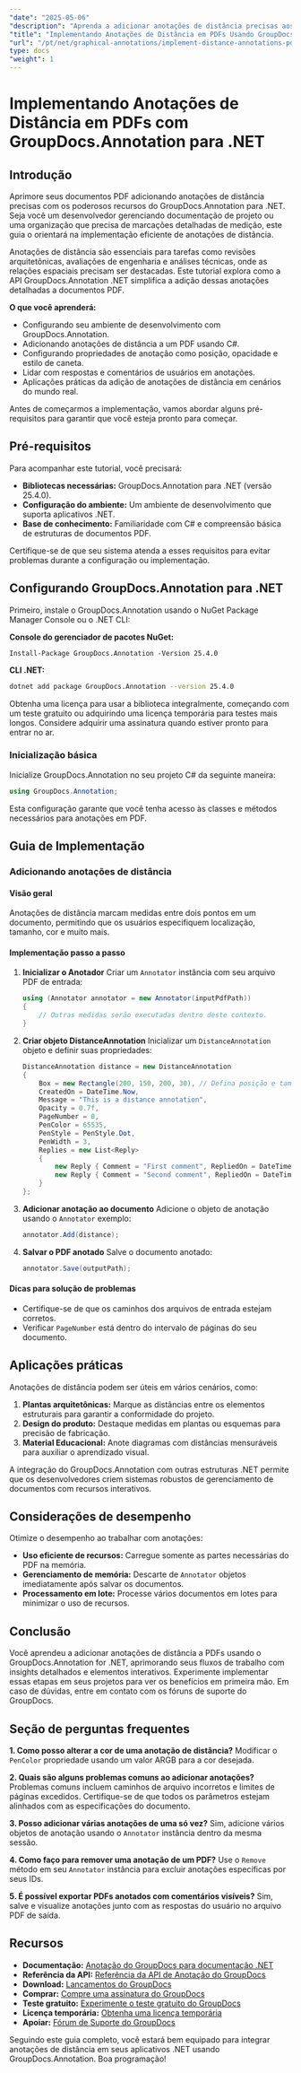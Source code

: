 ```yaml
---
"date": "2025-05-06"
"description": "Aprenda a adicionar anotações de distância precisas aos seus documentos PDF usando o GroupDocs.Annotation para .NET. Este guia aborda instalação, configuração e aplicações práticas."
"title": "Implementando Anotações de Distância em PDFs Usando GroupDocs.Annotation para .NET"
"url": "/pt/net/graphical-annotations/implement-distance-annotations-pdfs-groupdocs-dotnet/"
type: docs
"weight": 1
---
```


# Implementando Anotações de Distância em PDFs com GroupDocs.Annotation para .NET

## Introdução

Aprimore seus documentos PDF adicionando anotações de distância precisas com os poderosos recursos do GroupDocs.Annotation para .NET. Seja você um desenvolvedor gerenciando documentação de projeto ou uma organização que precisa de marcações detalhadas de medição, este guia o orientará na implementação eficiente de anotações de distância.

Anotações de distância são essenciais para tarefas como revisões arquitetônicas, avaliações de engenharia e análises técnicas, onde as relações espaciais precisam ser destacadas. Este tutorial explora como a API GroupDocs.Annotation .NET simplifica a adição dessas anotações detalhadas a documentos PDF.

**O que você aprenderá:**
- Configurando seu ambiente de desenvolvimento com GroupDocs.Annotation.
- Adicionando anotações de distância a um PDF usando C#.
- Configurando propriedades de anotação como posição, opacidade e estilo de caneta.
- Lidar com respostas e comentários de usuários em anotações.
- Aplicações práticas da adição de anotações de distância em cenários do mundo real.

Antes de começarmos a implementação, vamos abordar alguns pré-requisitos para garantir que você esteja pronto para começar.

## Pré-requisitos

Para acompanhar este tutorial, você precisará:
- **Bibliotecas necessárias:** GroupDocs.Annotation para .NET (versão 25.4.0).
- **Configuração do ambiente:** Um ambiente de desenvolvimento que suporta aplicativos .NET.
- **Base de conhecimento:** Familiaridade com C# e compreensão básica de estruturas de documentos PDF.

Certifique-se de que seu sistema atenda a esses requisitos para evitar problemas durante a configuração ou implementação.

## Configurando GroupDocs.Annotation para .NET

Primeiro, instale o GroupDocs.Annotation usando o NuGet Package Manager Console ou o .NET CLI:

**Console do gerenciador de pacotes NuGet:**
```shell
Install-Package GroupDocs.Annotation -Version 25.4.0
```

**CLI .NET:**
```bash
dotnet add package GroupDocs.Annotation --version 25.4.0
```

Obtenha uma licença para usar a biblioteca integralmente, começando com um teste gratuito ou adquirindo uma licença temporária para testes mais longos. Considere adquirir uma assinatura quando estiver pronto para entrar no ar.

### Inicialização básica

Inicialize GroupDocs.Annotation no seu projeto C# da seguinte maneira:
```csharp
using GroupDocs.Annotation;
```

Esta configuração garante que você tenha acesso às classes e métodos necessários para anotações em PDF.

## Guia de Implementação

### Adicionando anotações de distância

#### Visão geral

Anotações de distância marcam medidas entre dois pontos em um documento, permitindo que os usuários especifiquem localização, tamanho, cor e muito mais.

#### Implementação passo a passo
1. **Inicializar o Anotador**
   Criar um `Annotator` instância com seu arquivo PDF de entrada:
   ```csharp
   using (Annotator annotator = new Annotator(inputPdfPath))
   {
       // Outras medidas serão executadas dentro deste contexto.
   }
   ```
2. **Criar objeto DistanceAnnotation**
   Inicializar um `DistanceAnnotation` objeto e definir suas propriedades:
   ```csharp
   DistanceAnnotation distance = new DistanceAnnotation
   {
       Box = new Rectangle(200, 150, 200, 30), // Defina posição e tamanho.
       CreatedOn = DateTime.Now,
       Message = "This is a distance annotation",
       Opacity = 0.7f,
       PageNumber = 0,
       PenColor = 65535,
       PenStyle = PenStyle.Dot,
       PenWidth = 3,
       Replies = new List<Reply>
       {
           new Reply { Comment = "First comment", RepliedOn = DateTime.Now },
           new Reply { Comment = "Second comment", RepliedOn = DateTime.Now }
       }
   };
   ```
3. **Adicionar anotação ao documento**
   Adicione o objeto de anotação usando o `Annotator` exemplo:
   ```csharp
   annotator.Add(distance);
   ```
4. **Salvar o PDF anotado**
   Salve o documento anotado:
   ```csharp
   annotator.Save(outputPath);
   ```

#### Dicas para solução de problemas
- Certifique-se de que os caminhos dos arquivos de entrada estejam corretos.
- Verificar `PageNumber` está dentro do intervalo de páginas do seu documento.

## Aplicações práticas

Anotações de distância podem ser úteis em vários cenários, como:
1. **Plantas arquitetônicas:** Marque as distâncias entre os elementos estruturais para garantir a conformidade do projeto.
2. **Design do produto:** Destaque medidas em plantas ou esquemas para precisão de fabricação.
3. **Material Educacional:** Anote diagramas com distâncias mensuráveis para auxiliar o aprendizado visual.

A integração do GroupDocs.Annotation com outras estruturas .NET permite que os desenvolvedores criem sistemas robustos de gerenciamento de documentos com recursos interativos.

## Considerações de desempenho

Otimize o desempenho ao trabalhar com anotações:
- **Uso eficiente de recursos:** Carregue somente as partes necessárias do PDF na memória.
- **Gerenciamento de memória:** Descarte de `Annotator` objetos imediatamente após salvar os documentos.
- **Processamento em lote:** Processe vários documentos em lotes para minimizar o uso de recursos.

## Conclusão

Você aprendeu a adicionar anotações de distância a PDFs usando o GroupDocs.Annotation for .NET, aprimorando seus fluxos de trabalho com insights detalhados e elementos interativos. Experimente implementar essas etapas em seus projetos para ver os benefícios em primeira mão. Em caso de dúvidas, entre em contato com os fóruns de suporte do GroupDocs.

## Seção de perguntas frequentes

**1. Como posso alterar a cor de uma anotação de distância?**
   Modificar o `PenColor` propriedade usando um valor ARGB para a cor desejada.

**2. Quais são alguns problemas comuns ao adicionar anotações?**
   Problemas comuns incluem caminhos de arquivo incorretos e limites de páginas excedidos. Certifique-se de que todos os parâmetros estejam alinhados com as especificações do documento.

**3. Posso adicionar várias anotações de uma só vez?**
   Sim, adicione vários objetos de anotação usando o `Annotator` instância dentro da mesma sessão.

**4. Como faço para remover uma anotação de um PDF?**
   Use o `Remove` método em seu `Annotator` instância para excluir anotações específicas por seus IDs.

**5. É possível exportar PDFs anotados com comentários visíveis?**
   Sim, salve e visualize anotações junto com as respostas do usuário no arquivo PDF de saída.

## Recursos
- **Documentação:** [Anotação do GroupDocs para documentação .NET](https://docs.groupdocs.com/annotation/net/)
- **Referência da API:** [Referência da API de Anotação do GroupDocs](https://reference.groupdocs.com/annotation/net/)
- **Download:** [Lançamentos do GroupDocs](https://releases.groupdocs.com/annotation/net/)
- **Comprar:** [Compre uma assinatura do GroupDocs](https://purchase.groupdocs.com/buy)
- **Teste gratuito:** [Experimente o teste gratuito do GroupDocs](https://releases.groupdocs.com/annotation/net/)
- **Licença temporária:** [Obtenha uma licença temporária](https://purchase.groupdocs.com/temporary-license/)
- **Apoiar:** [Fórum de Suporte do GroupDocs](https://forum.groupdocs.com/c/annotation/) 

Seguindo este guia completo, você estará bem equipado para integrar anotações de distância em seus aplicativos .NET usando GroupDocs.Annotation. Boa programação!